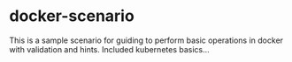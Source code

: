 # docker-scenario
This is a sample scenario for guiding to perform basic operations in docker with validation and hints. Included kubernetes basics...

